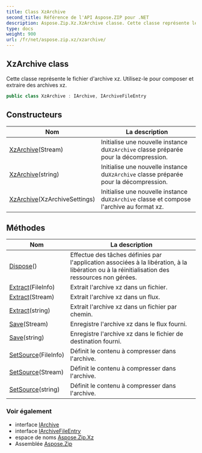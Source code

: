 ```yaml
---
title: Class XzArchive
second_title: Référence de l'API Aspose.ZIP pour .NET
description: Aspose.Zip.Xz.XzArchive classe. Cette classe représente le fichier darchive xz. Utilisezle pour composer et extraire des archives xz.
type: docs
weight: 900
url: /fr/net/aspose.zip.xz/xzarchive/
---
```

## XzArchive class

Cette classe représente le fichier d'archive xz. Utilisez-le pour composer et extraire des archives xz.

```csharp
public class XzArchive : IArchive, IArchiveFileEntry
```

## Constructeurs

| Nom | La description |
| --- | --- |
| [XzArchive](xzarchive/#constructor_1)(Stream) | Initialise une nouvelle instance du`XzArchive` classe préparée pour la décompression. |
| [XzArchive](xzarchive/#constructor_2)(string) | Initialise une nouvelle instance du`XzArchive` classe préparée pour la décompression. |
| [XzArchive](xzarchive/#constructor)(XzArchiveSettings) | Initialise une nouvelle instance du`XzArchive` classe et compose l'archive au format xz. |

## Méthodes

| Nom | La description |
| --- | --- |
| [Dispose](../../aspose.zip.xz/xzarchive/dispose/)() | Effectue des tâches définies par l'application associées à la libération, à la libération ou à la réinitialisation des ressources non gérées. |
| [Extract](../../aspose.zip.xz/xzarchive/extract/#extract_1)(FileInfo) | Extrait l'archive xz dans un fichier. |
| [Extract](../../aspose.zip.xz/xzarchive/extract/#extract_2)(Stream) | Extrait l'archive xz dans un flux. |
| [Extract](../../aspose.zip.xz/xzarchive/extract/#extract)(string) | Extrait l'archive xz dans un fichier par chemin. |
| [Save](../../aspose.zip.xz/xzarchive/save/#save)(Stream) | Enregistre l'archive xz dans le flux fourni. |
| [Save](../../aspose.zip.xz/xzarchive/save/#save_1)(string) | Enregistre l'archive xz dans le fichier de destination fourni. |
| [SetSource](../../aspose.zip.xz/xzarchive/setsource/#setsource)(FileInfo) | Définit le contenu à compresser dans l'archive. |
| [SetSource](../../aspose.zip.xz/xzarchive/setsource/#setsource_1)(Stream) | Définit le contenu à compresser dans l'archive. |
| [SetSource](../../aspose.zip.xz/xzarchive/setsource/#setsource_2)(string) | Définit le contenu à compresser dans l'archive. |

### Voir également

* interface [IArchive](../../aspose.zip/iarchive/)
* interface [IArchiveFileEntry](../../aspose.zip/iarchivefileentry/)
* espace de noms [Aspose.Zip.Xz](../../aspose.zip.xz/)
* Assemblée [Aspose.Zip](../../)


